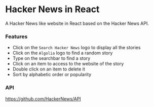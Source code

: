# Hacker News in React

A Hacker News like website in React based on the Hacker News API.

### Features

- Click on the `Search Hacker News` logo to display all the stories
- Click on the `Algolia` logo to find a random story
- Type on the searchbar to find a story
- Click on an item to access to the website of the story
- Double click on an item to delete it
- Sort by alphabetic order or popularity

### API

https://github.com/HackerNews/API
